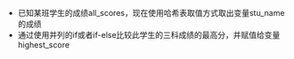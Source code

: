 - 已知某班学生的成绩all_scores，现在使用哈希表取值方式取出变量stu\_name的成绩
- 通过使用并列的if或者if-else比较此学生的三科成绩的最高分，并赋值给变量highest\_score